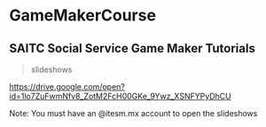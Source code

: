 # GameMakerCourse
## SAITC Social Service Game Maker Tutorials

> slideshows

  https://drive.google.com/open?id=1lo7ZuFwmNfv8_ZotM2FcH00GKe_9Ywz_XSNFYPyDhCU


  Note: You must have an @itesm.mx account to open the slideshows
